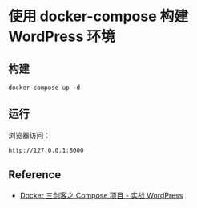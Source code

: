 # 使用 docker-compose 构建 WordPress 环境

## 构建

```
docker-compose up -d
```

## 运行

浏览器访问：

```
http://127.0.0.1:8000
```

## Reference

- [Docker 三剑客之 Compose 项目 - 实战 WordPress](https://yeasy.gitbooks.io/docker_practice/content/compose/wordpress.html)
